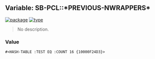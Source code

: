 ## Variable: SB-PCL::\*PREVIOUS-NWRAPPERS\*
[![package](https://img.shields.io/badge/Package-SB--PCL-5f9ea0.svg?style=social&colorA=999999)](../) [![type](https://img.shields.io/badge/Type-Variable-5f9ea0.svg?style=social&colorA=999999)](../#variable) 

> No description.

### Value
```
#<HASH-TABLE :TEST EQ :COUNT 16 {10000F24D3}>
```
